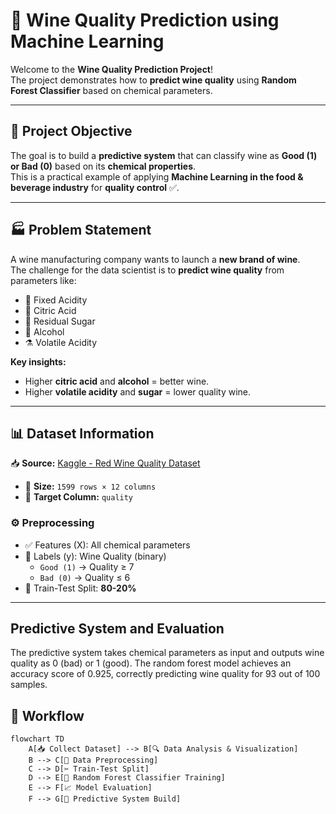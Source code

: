 # 🍷 Wine Quality Prediction using Machine Learning  

Welcome to the **Wine Quality Prediction Project**!   
The project demonstrates how to **predict wine quality** using **Random Forest Classifier** based on chemical parameters.  

---

## 📌 Project Objective  
The goal is to build a **predictive system** that can classify wine as **Good (1) or Bad (0)** based on its **chemical properties**.  
This is a practical example of applying **Machine Learning in the food & beverage industry** for **quality control** ✅.  

---

## 🏭 Problem Statement  
A wine manufacturing company wants to launch a **new brand of wine**.  
The challenge for the data scientist is to **predict wine quality** from parameters like:  

- 🍋 Fixed Acidity  
- 🧪 Citric Acid  
- 🍬 Residual Sugar  
- 🍷 Alcohol  
- ⚗️ Volatile Acidity  

**Key insights:**  
- Higher **citric acid** and **alcohol** = better wine.  
- Higher **volatile acidity** and **sugar** = lower quality wine.  

---

## 📊 Dataset Information  
📥 **Source:** [Kaggle - Red Wine Quality Dataset](https://www.kaggle.com/datasets/uciml/red-wine-quality-cortez-et-al-2009?resource=download)
- 🧾 **Size:** `1599 rows × 12 columns`  
- 🎯 **Target Column:** `quality`  

### ⚙️ Preprocessing  
- ✅ Features (X): All chemical parameters  
- 🎯 Labels (y): Wine Quality (binary)  
  - `Good (1)` → Quality ≥ 7  
  - `Bad (0)` → Quality ≤ 6  
- 📂 Train-Test Split: **80-20%**  

---

## Predictive System and Evaluation
The predictive system takes chemical parameters as input and outputs wine quality as 0 (bad) or 1 (good).
The random forest model achieves an accuracy score of 0.925, correctly predicting wine quality for 93 out of 100 samples.


## 🔄 Workflow  

```mermaid
flowchart TD
    A[📥 Collect Dataset] --> B[🔍 Data Analysis & Visualization]
    B --> C[🧹 Data Preprocessing]
    C --> D[✂️ Train-Test Split]
    D --> E[🌳 Random Forest Classifier Training]
    E --> F[📈 Model Evaluation]
    F --> G[🤖 Predictive System Build]
